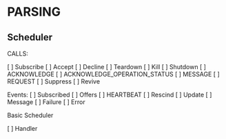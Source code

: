 PARSING
=========

Scheduler 
------------

CALLS: 

[ ] Subscribe
[ ] Accept
[ ] Decline
[ ] Teardown
[ ] Kill
[ ] Shutdown
[ ] ACKNOWLEDGE
[ ] ACKNOWLEDGE_OPERATION_STATUS
[ ] MESSAGE
[ ] REQUEST
[ ] Suppress
[ ] Revive


Events:
[ ] Subscribed
[ ] Offers
[ ] HEARTBEAT
[ ] Rescind
[ ] Update
[ ] Message
[ ] Failure
[ ] Error


Basic Scheduler

[ ] Handler
